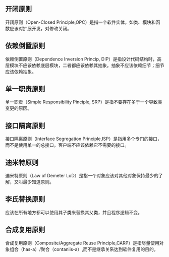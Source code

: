 ## 开闭原则

开闭原则（Open-Closed Principle,OPC）是指一个软件实体，如类、模块和函数应该对扩展开发，对修改关闭。

## 依赖倒置原则

依赖倒置原则（Dependence Inversion Princip, DIP）是指设计代码结构时，高层模块不应该依赖底层模块，二者都应该依赖其抽象。抽象不应该依赖细节；细节应该依赖抽象。

## 单一职责原则

单一职责（Simple Responsibility Pinciple, SRP）是指不要存在多于一个导致类变更的原因。

## 接口隔离原则

接口隔离原则（Interface Segregation Principle,ISP）是指用多个专门的接口，而不是使用单一的总接口，客户端不应该依赖它不需要的接口。

## 迪米特原则

迪米特原则（Law of Demeter LoD）是指一个对象应该对其他对象保持最少的了解，又叫最少知道原则。

## 李氏替换原则

应该在所有地方都可以使用其子类来替换其父类，并且程序逻辑不变。

## 合成复用原则

合成复用原则（Composite/Aggregate Reuse Principle,CARP）是指尽量使用对象组合（has-a）/聚合（contaniis-a）,而不是继承关系达到软件复用的目的。




























